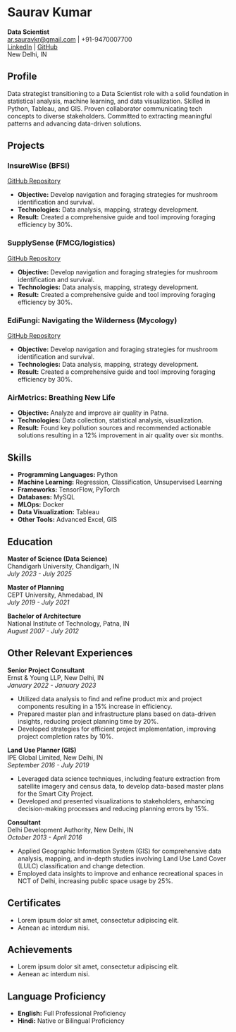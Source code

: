 
# Saurav Kumar
**Data Scientist**  
ar.sauravkr@gmail.com | +91-9470007700  
[LinkedIn](https://linkedin.com/in/arsauravkr) | [GitHub](https://github.com/arsauravkr)  
New Delhi, IN

## Profile
Data strategist transitioning to a Data Scientist role with a solid foundation in statistical analysis, machine learning, and data visualization. Skilled in Python, Tableau, and GIS. Proven collaborator communicating tech concepts to diverse stakeholders. Committed to extracting meaningful patterns and advancing data-driven solutions.

## Projects

### InsureWise (BFSI)
[GitHub Repository](https://github.com/arsauravkr/ML_Cls_BFSI_InsureWise)
- **Objective:** Develop navigation and foraging strategies for mushroom identification and survival.
- **Technologies:** Data analysis, mapping, strategy development.
- **Result:** Created a comprehensive guide and tool improving foraging efficiency by 30%.

### SupplySense (FMCG/logistics)
[GitHub Repository](https://github.com/arsauravkr/ML_Reg_FMCG_Supply_Chain)
- **Objective:** Develop navigation and foraging strategies for mushroom identification and survival.
- **Technologies:** Data analysis, mapping, strategy development.
- **Result:** Created a comprehensive guide and tool improving foraging efficiency by 30%.

### EdiFungi: Navigating the Wilderness (Mycology)
[GitHub Repository](https://github.com/arsauravkr/ML_Cls_Mushroom)
- **Objective:** Develop navigation and foraging strategies for mushroom identification and survival.
- **Technologies:** Data analysis, mapping, strategy development.
- **Result:** Created a comprehensive guide and tool improving foraging efficiency by 30%.

### AirMetrics: Breathing New Life
- **Objective:** Analyze and improve air quality in Patna.
- **Technologies:** Data collection, statistical analysis, visualization.
- **Result:** Found key pollution sources and recommended actionable solutions resulting in a 12% improvement in air quality over six months.

## Skills
- **Programming Languages:** Python
- **Machine Learning:** Regression, Classification, Unsupervised Learning
- **Frameworks:** TensorFlow, PyTorch
- **Databases:** MySQL
- **MLOps:** Docker
- **Data Visualization:** Tableau
- **Other Tools:** Advanced Excel, GIS

## Education
**Master of Science (Data Science)**  
Chandigarh University, Chandigarh, IN  
_July 2023 - July 2025_

**Master of Planning**  
CEPT University, Ahmedabad, IN  
_July 2019 - July 2021_

**Bachelor of Architecture**  
National Institute of Technology, Patna, IN  
_August 2007 - July 2012_

## Other Relevant Experiences

**Senior Project Consultant**  
Ernst & Young LLP, New Delhi, IN  
_January 2022 - January 2023_
- Utilized data analysis to find and refine product mix and project components resulting in a 15% increase in efficiency.
- Prepared master plan and infrastructure plans based on data-driven insights, reducing project planning time by 20%.
- Developed strategies for efficient project implementation, improving project completion rates by 10%.

**Land Use Planner (GIS)**  
IPE Global Limited, New Delhi, IN  
_September 2016 - July 2019_
- Leveraged data science techniques, including feature extraction from satellite imagery and census data, to develop data-based master plans for the Smart City Project.
- Developed and presented visualizations to stakeholders, enhancing decision-making processes and reducing planning errors by 15%.

**Consultant**  
Delhi Development Authority, New Delhi, IN  
_October 2013 - April 2016_
- Applied Geographic Information System (GIS) for comprehensive data analysis, mapping, and in-depth studies involving Land Use Land Cover (LULC) classification and change detection.
- Employed data insights to improve and enhance recreational spaces in NCT of Delhi, increasing public space usage by 25%.

## Certificates
- Lorem ipsum dolor sit amet, consectetur adipiscing elit.
- Aenean ac interdum nisi.

## Achievements
- Lorem ipsum dolor sit amet, consectetur adipiscing elit.
- Aenean ac interdum nisi.

## Language Proficiency
- **English:** Full Professional Proficiency
- **Hindi:** Native or Bilingual Proficiency
